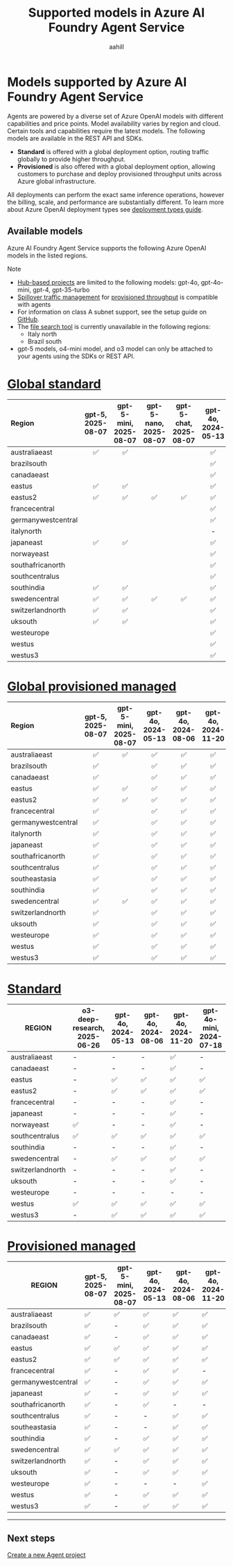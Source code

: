 ﻿---
title: Supported models in Azure AI Foundry Agent Service
titleSuffix: Azure AI Foundry
description: Learn about the models you can use with Azure AI Foundry Agent Service.
manager: nitinme
author: aahill
ms.author: aahi
ms.service: azure-ai-foundry
ms.subservice: azure-ai-foundry-agent-service
ms.topic: conceptual
ms.date: 10/08/2025
ms.custom: azure-ai-agents, references_regions
---

# Models supported by Azure AI Foundry Agent Service

Agents are powered by a diverse set of Azure OpenAI models with different capabilities and price points. Model availability varies by region and cloud. Certain tools and capabilities require the latest models. The following models are available in the REST API and SDKs. 

- **Standard** is offered with a global deployment option, routing traffic globally to provide higher throughput.
- **Provisioned** is also offered with a global deployment option, allowing customers to purchase and deploy provisioned throughput units across Azure global infrastructure.

All deployments can perform the exact same inference operations, however the billing, scale, and performance are substantially different. To learn more about Azure OpenAI deployment types see [deployment types guide](../../foundry-models/concepts/deployment-types.md).

## Available models

Azure AI Foundry Agent Service supports the following Azure OpenAI models in the listed regions.

> [!NOTE]
> * [Hub-based projects](../../what-is-azure-ai-foundry.md#project-types) are limited to the following models: gpt-4o, gpt-4o-mini, gpt-4, gpt-35-turbo
> * [Spillover traffic management](../../openai/how-to/spillover-traffic-management.md) for [provisioned throughput](../../openai/concepts/provisioned-throughput.md) is compatible with agents
> * For information on class A subnet support, see the setup guide on [GitHub](https://github.com/azure-ai-foundry/foundry-samples/tree/main/samples/microsoft/infrastructure-setup/15-private-network-standard-agent-setup).
> * The [file search tool](../how-to/tools/file-search.md) is currently unavailable in the following regions:
>     * Italy north
>     * Brazil south 
> * gpt-5 models, o4-mini model, and o3 model can only be attached to your agents using the SDKs or REST API. 

# [Global standard](#tab/global-standard)


| **Region**         | **gpt-5**, **2025-08-07** | **gpt-5-mini**, **2025-08-07** | **gpt-5-nano**, **2025-08-07** | **gpt-5-chat**, **2025-08-07** | **gpt-4o**, **2024-05-13** | **gpt-4o**, **2024-08-06** | **gpt-4o**, **2024-11-20** | **gpt-4o-mini**, **2024-07-18** | **gpt-4**, **0613** | **gpt-4**, **turbo-2024-04-09** |
|:-------------------|:-------------------------:|:------------------------------:|:------------------------------:|:------------------------------:|:--------------------------:|:--------------------------:|:--------------------------:|:-------------------------------:|:-------------------:|:-------------------------------:|
| australiaeast      | ✅                        | ✅                              |                                |                                | ✅                         | ✅                          | ✅                         | ✅                               | ✅                  | ✅                               |
| brazilsouth        |                           |                                |                                |                                | ✅                         | ✅                          | ✅                         | ✅                               | -                   | ✅                              |
| canadaeast         |                           |                                |                                |                                | ✅                         | ✅                          | ✅                         | ✅                               | ✅                  | ✅                               |
| eastus             | ✅                        | ✅                              |                                |                                | ✅                         | ✅                          | ✅                         | ✅                               | ✅                  | ✅                               |
| eastus2            | ✅                        | ✅                              | ✅                             |        ✅                        | ✅                          | ✅                         | ✅                          | ✅                              | ✅                   | ✅                              |
| francecentral      |                           |                                |                                |                                | ✅                         | ✅                          | ✅                         | ✅                               | ✅                  | ✅                               |
| germanywestcentral |                           |                                |                                |                                | ✅                         | ✅                          | ✅                         | ✅                               | ✅                  | ✅                               |
| italynorth         |                           |                                |                                |                                | -                          | -                          | ✅                         | ✅                               | -                   | -                               |
| japaneast          | ✅                        | ✅                              |                                |                                | ✅                         | ✅                          | ✅                         | ✅                               | ✅                  | ✅                               |
| norwayeast         |                           |                                |                                |                                | ✅                         | ✅                          | ✅                         | ✅                               | ✅                  | ✅                               |
| southafricanorth   |                           |                                |                                |                                | ✅                         | ✅                          | ✅                         | ✅                               | -                   | ✅                              |
| southcentralus     |                           |                                |                                |                                | ✅                         | ✅                          | ✅                         | ✅                               | ✅                  | ✅                               |
| southindia         | ✅                        | ✅                              |                                |                                | ✅                         | ✅                          | ✅                         | ✅                               | ✅                  | ✅                               |
| swedencentral      | ✅                        | ✅                              | ✅                             |      ✅                          | ✅                          | ✅                         | ✅                          | ✅                              | ✅                   | ✅                              |
| switzerlandnorth   | ✅                        | ✅                              |                                |                                | ✅                         | ✅                          | ✅                         | ✅                               | ✅                  | ✅                               |
| uksouth            | ✅                        | ✅                              |                                |                                | ✅                         | ✅                          | ✅                         | ✅                               | ✅                  | ✅                               |
| westeurope         |                           |                                |                                |                                | ✅                         | ✅                          | ✅                         | ✅                               | -                   | ✅                              |
| westus             |                           |                                |                                |                                | ✅                         | ✅                          | ✅                         | ✅                               | ✅                  | ✅                               |
| westus3            |                           |                                |                                |                                | ✅                         | ✅                          | ✅                         | ✅                               | ✅                  | ✅                               |

# [Global provisioned managed](#tab/ptu-global)

| **Region**     | **gpt-5**, **2025-08-07** | **gpt-5-mini**, **2025-08-07** | **gpt-4o**, **2024-05-13** | **gpt-4o**, **2024-08-06** | **gpt-4o**, **2024-11-20** | **gpt-4o-mini**, **2024-07-18** |
|:-------------------|:--------------------------:|:------------------------------:|:--------------------------:|:--------------------------:|:--------------------------:|:-------------------------------:|
| australiaeast      | ✅                        | ✅                             | ✅                       | ✅                       | ✅                       | ✅                            |
| brazilsouth        | ✅                        |                                | ✅                       | ✅                       | ✅                       | ✅                            |
| canadaeast         | ✅                        |                                | ✅                       | ✅                       | ✅                       | ✅                            |
| eastus             | ✅                        |  ✅                            | ✅                       | ✅                       | ✅                       | ✅                            |
| eastus2            | ✅                        | ✅                             | ✅                       | ✅                       | ✅                       | ✅                            |
| francecentral      | ✅                        |                                | ✅                       | ✅                       | ✅                       | ✅                            |
| germanywestcentral | ✅                        |                                | ✅                       | ✅                       | ✅                       | ✅                            |
| italynorth         | ✅                        |                                | ✅                       | ✅                       | ✅                       | ✅                            |
| japaneast          | ✅                        |                                | ✅                       | ✅                       | ✅                       | ✅                            |
| southafricanorth   | ✅                        |                                | ✅                       | ✅                       | ✅                       | ✅                            |
| southcentralus     | ✅                        |                                | ✅                       | ✅                       | ✅                       | ✅                            |
| southeastasia      | ✅                        |                                | ✅                       | ✅                       | ✅                       | ✅                            |
| southindia         | ✅                        |                                | ✅                       | ✅                       | ✅                       | ✅                            |
| swedencentral      | ✅                        |  ✅                            | ✅                       | ✅                       | ✅                       | ✅                            |
| switzerlandnorth   | ✅                        |                                | ✅                       | ✅                       | ✅                       | ✅                            |
| uksouth            | ✅                        |                                | ✅                       | ✅                       | ✅                       | ✅                            |
| westeurope         | ✅                        |                                | ✅                       | ✅                       | ✅                       | ✅                            |
| westus             | ✅                        |                                | ✅                       | ✅                       | ✅                       | ✅                            |
| westus3            | ✅                        |                                | ✅                       | ✅                       | ✅                       | ✅                            |

# [Standard](#tab/standard)

| REGION           | o3-deep-research, 2025-06-26 | gpt-4o, 2024-05-13 | gpt-4o, 2024-08-06 | gpt-4o, 2024-11-20 | gpt-4o-mini, 2024-07-18 | gpt-4, 0613 | gpt-4, turbo-2024-04-09 | gpt-4-32k, 0613 | gpt-35-turbo, 1106 | gpt-35-turbo, 0125 |
|------------------|------------------------------|--------------------|--------------------|--------------------|-------------------------|-------------|-------------------------|-----------------|--------------------|--------------------|
| australiaeast    | -                            | -                  | -                  | ✅                  | -                       | ✅           | -                       | ✅               | ✅                  | ✅                  |  
| canadaeast       | -                            | -                  | -                  | ✅                  | -                       | ✅           | -                       | ✅               | ✅                  | ✅                  |  
| eastus           | -                            | ✅                  | ✅                  | ✅                  | ✅                       | ✅           | ✅                       | -               | -                  | ✅                  |
| eastus2          | -                            | ✅                  | ✅                  | ✅                  | ✅                       | ✅           | ✅                       | -               | -                  | ✅                  |
| francecentral    | -                            | -                  | -                  | ✅                  | -                       | ✅           | -                       | ✅               | ✅                  | ✅                  |
| japaneast        | -                            | -                  | -                  | ✅                  | -                       | -           | -                       | -               | -                  | ✅                  |
| norwayeast       | ✅                            | -                  | -                  | ✅                  | -                       | -           | -                       | -               | -                  | -                  |  
| southcentralus   | ✅                           | ✅                | ✅                 | ✅                  | ✅                     | ✅          | ✅                      | -             | -                  | ✅                |
| southindia       | -                            | -                  | -                  | ✅                  | -                       | -           | -                       | -               | ✅                  | ✅                  |  
| swedencentral    | -                            | ✅                  | ✅                  | ✅                  | ✅                       | ✅           | ✅                       | ✅               | ✅                  | ✅                  |  
| switzerlandnorth | -                            | -                  | -                  | ✅                  | -                       | ✅           | -                       | ✅               | -                  | ✅                  |  
| uksouth          | -                            | -                  | -                  | ✅                  | -                       | -           | -                       | -               | ✅                  | ✅                  |  
| westeurope       | -                            | -                  | -                  | -                    | -                       | -            | -                      | -              | -                     | ✅                  |  
| westus           | ✅                            | ✅                  | ✅                  | ✅                  | ✅                       | -           | ✅                       | -               | ✅                  | ✅                  |
| westus3          | -                            | ✅                  | ✅                  | ✅                  | ✅                       | -           | ✅                       | -               | -                  | ✅                  |


# [Provisioned managed](#tab/ptu)

| REGION           | gpt-5, 2025-08-07 | gpt-5-mini, 2025-08-07 | gpt-4o, 2024-05-13 | gpt-4o, 2024-08-06 | gpt-4o, 2024-11-20 | gpt-4o-mini, 2024-07-18 | gpt-4, 0613 | gpt-4, turbo-2024-04-09 | gpt-4-32k, 0613 | gpt-35-turbo, 1106 | gpt-35-turbo, 0125 |
|------------------|-------------------|------------------------|--------------------|--------------------|--------------------|--------------------------|-----------|-----------------------|-----------------|--------------------|--------------------|
| australiaeast    | ✅                | ✅                      | ✅                  | ✅                  | ✅                  | ✅                       | ✅           | ✅                       | ✅               | ✅                  | ✅                  |  
| brazilsouth      | ✅                | -                      | ✅                  | ✅                  | ✅                  | ✅                       | ✅           | ✅                       | ✅               | ✅                  | -                  |
| canadaeast       | ✅                | -                      | ✅                  | ✅                  | ✅                  | ✅                       | ✅           | ✅                       | ✅               | ✅                  | -                  |  
| eastus           | ✅                | ✅                    | ✅                  | ✅                  | ✅                  | ✅                       | ✅           | ✅                       | ✅               | ✅                  | ✅                  |
| eastus2          | ✅                | ✅                    | ✅                  | ✅                  | ✅                  | ✅                       | ✅           | ✅                       | ✅               | ✅                  | ✅                  |
| francecentral    | ✅                | -                      | ✅                  | ✅                  | -                  | ✅                       | ✅           | -                       | ✅               | -                  | ✅                  |
| germanywestcentral| ✅               | -                      | ✅                  | ✅                  | ✅                  |  -                      |✅             | -                      | ✅                | ✅                | -              |
| japaneast        | ✅                | -                      | ✅                  | ✅                  | ✅                  | ✅                       | -           | ✅                       | -               | -                  | ✅                  |
| southafricanorth | ✅                | -                      | ✅                  | -                   | -                    | -                        | ✅          | ✅                      | ✅               | ✅                 | -                     |
| southcentralus   | ✅                | -                      | -                   | ✅                  | ✅                  | ✅                       | ✅          | ✅                      | ✅                 | ✅                | ✅                  | 
| southeastasia    | ✅                | -                      | -                   | ✅                  | ✅                  | ✅                       | -           | -                       | -               | -                  | -                  |                    
| southindia       | ✅                | -                      | ✅                  | ✅                  | ✅                  | ✅                       | ✅           | -                       | ✅               | ✅                  | ✅                  |  
| swedencentral    | ✅                | ✅                    | ✅                  | ✅                  | ✅                  | ✅                       | ✅           | ✅                       | ✅               | ✅                  | ✅                  |  
| switzerlandnorth | ✅                | -                      | ✅                  | ✅                  | ✅                  | ✅                       | ✅           | ✅                       | ✅               | ✅                  | ✅                  |  
| uksouth          | ✅                | -                      | ✅                  | ✅                  | ✅                  | ✅                       | ✅           | ✅                       | ✅               | ✅                  | ✅                  |  
| westeurope       | ✅                | -                      | -                   | -                    | ✅                  | -                        | -             | -                         | -                | -                   | -                    | 
| westus           | ✅                | -                      | ✅                  | ✅                  | ✅                  | ✅                       | ✅           | ✅                       | ✅               | ✅                  | ✅                  |
| westus3          | ✅                | -                      | ✅                  | ✅                  | ✅                  | ✅                       | ✅           | ✅                       | ✅               | ✅                  | ✅                  |

---

## Next steps

[Create a new Agent project](../quickstart.md)
